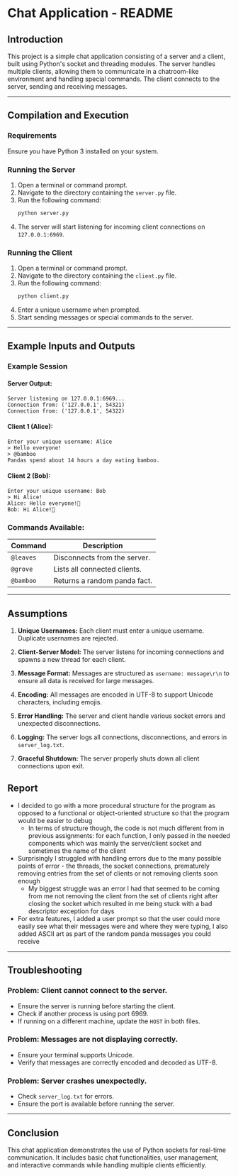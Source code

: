 # Chat Application - README

## Introduction
This project is a simple chat application consisting of a server and a client, built using Python's socket and threading modules. The server handles multiple clients, allowing them to communicate in a chatroom-like environment and handling special commands. The client connects to the server, sending and receiving messages.

---

## Compilation and Execution

### Requirements
Ensure you have Python 3 installed on your system.

### Running the Server
1. Open a terminal or command prompt.
2. Navigate to the directory containing the `server.py` file.
3. Run the following command:
   ```sh
   python server.py
   ```
4. The server will start listening for incoming client connections on `127.0.0.1:6969`.

### Running the Client
1. Open a terminal or command prompt.
2. Navigate to the directory containing the `client.py` file.
3. Run the following command:
   ```sh
   python client.py
   ```
4. Enter a unique username when prompted.
5. Start sending messages or special commands to the server.

---

## Example Inputs and Outputs

### Example Session
#### Server Output:
```
Server listening on 127.0.0.1:6969...
Connection from: ('127.0.0.1', 54321)
Connection from: ('127.0.0.1', 54322)
```

#### Client 1 (Alice):
```
Enter your unique username: Alice
> Hello everyone!
> @bamboo
Pandas spend about 14 hours a day eating bamboo.
```

#### Client 2 (Bob):
```
Enter your unique username: Bob
> Hi Alice!
Alice: Hello everyone!🐼
Bob: Hi Alice!🎋
```

### Commands Available:
| Command   | Description |
|-----------|-------------|
| `@leaves` | Disconnects from the server. |
| `@grove`  | Lists all connected clients. |
| `@bamboo` | Returns a random panda fact. |

---

## Assumptions
1. **Unique Usernames:** Each client must enter a unique username. Duplicate usernames are rejected.

2. **Client-Server Model:** The server listens for incoming connections and spawns a new thread for each client.

3. **Message Format:** Messages are structured as `username: message\r\n` to ensure all data is received for large messages.

4. **Encoding:** All messages are encoded in UTF-8 to support Unicode characters, including emojis.

5. **Error Handling:** The server and client handle various socket errors and unexpected disconnections.

6. **Logging:** The server logs all connections, disconnections, and errors in `server_log.txt`.

7. **Graceful Shutdown:** The server properly shuts down all client connections upon exit.

   

## Report

- I decided to go with a more procedural structure for the program as opposed to a functional or object-oriented structure so that the program would be easier to debug
   - In terms of structure though, the code is not much different from in previous assignments: for each function, I only passed in the needed components which was mainly the server/client socket and sometimes the name of the client
- Surprisingly I struggled with handling errors due to the many possible points of error - the threads, the socket connections, prematurely removing entries from the set of clients or not removing clients soon enough
  - My biggest struggle was an error I had that seemed to be coming from me not removing the client from the set of clients right after closing the socket which resulted in me being stuck with a bad descriptor exception for days
- For extra features, I added a user prompt so that the user could more easily see what their messages were and where they were typing, I also added ASCII art as part of the random panda messages you could receive
---

## Troubleshooting
### Problem: Client cannot connect to the server.
- Ensure the server is running before starting the client.
- Check if another process is using port 6969.
- If running on a different machine, update the `HOST` in both files.

### Problem: Messages are not displaying correctly.
- Ensure your terminal supports Unicode.
- Verify that messages are correctly encoded and decoded as UTF-8.

### Problem: Server crashes unexpectedly.
- Check `server_log.txt` for errors.
- Ensure the port is available before running the server.

---

## Conclusion
This chat application demonstrates the use of Python sockets for real-time communication. It includes basic chat functionalities, user management, and interactive commands while handling multiple clients efficiently.

